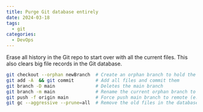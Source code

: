 ```yaml
---
title: Purge Git database entirely
date: 2024-03-18
tags:
  - git
categories:
  - DevOps
---
```


Erase all history in the Git repo to start over with all the current files. This also clears big file records in the Git database.

```sh
git checkout --orphan newBranch  # Create an orphan branch to hold the files
git add -A  && git commit        # Add all files and commit them
git branch -D main               # Deletes the main branch
git branch -m main               # Rename the current orphan branch to main
git push -f origin main          # Force push main branch to remote (e.g. github)
git gc --aggressive --prune=all  # Remove the old files in the database
```

